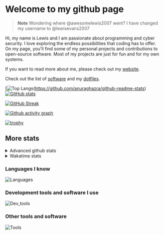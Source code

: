 # Welcome to my github page

> **Note**
> Wondering where @awesomelewis2007 went? I have changed my username to @lewisevans2007

Hi, my name is Lewis and I am passionate about programming and cyber security. I love exploring the endless possibilities that coding has to offer. On my page, you'll find some of my personal projects and contributions to open-source software. Most of my projects are just for fun and for my own systems.

If you want to read more about me, please check out my [website](https://lewisevans2007.github.io/).

Check out the list of [software](https://github.com/lewisevans2007/lewisevans2007/blob/master/software.md) and my [dotfiles](https://github.com/lewisevans2007/dotfiles).

[![Top Langs](https://github-readme-stats.vercel.app/api/top-langs/?username=lewisevans2007&hide=html,css,jupyter%20notebook&langs_count=10&layout=donut&theme=transparent&exclude_repo=GPT-code-repository,Obsidian_vault,Apple-PowerManagement,Apple-Security,CMake,qemu,swift,tcpdump,xnu)(https://github.com/anuraghazra/github-readme-stats) 
[![GitHub stats](https://github-readme-stats.vercel.app/api?username=lewisevans2007&show_icons=true&theme=transparent)](https://github.com/anuraghazra/github-readme-stats)

[![GitHub Streak](https://streak-stats.demolab.com?user=lewisevans2007&theme=transparent)](https://git.io/streak-stats)

[![Github activity graph](https://github-readme-activity-graph.vercel.app/graph?username=lewisevans2007&theme=github-compact&area=true)](https://github.com/ashutosh00710/github-readme-activity-graph)

[![trophy](https://github-profile-trophy.vercel.app/?username=lewisevans2007&theme=darkhub)](https://github.com/ryo-ma/github-profile-trophy)

## More stats
<details close>
<summary>Advanced github stats</summary>
<br>
  
![Metrics](https://raw.githubusercontent.com/lewisevans2007/lewisevans2007/master/github-metrics.svg)
  
</details>

<details close>
<summary>Wakatime stats</summary>
<br>

<!--START_SECTION:waka-->

```txt
Python           1 hr 21 mins    ██████████▓░░░░░░░░░░░░░░   42.03 %
Swift            42 mins         █████▒░░░░░░░░░░░░░░░░░░░   21.92 %
Text             24 mins         ███░░░░░░░░░░░░░░░░░░░░░░   12.43 %
C                15 mins         ██░░░░░░░░░░░░░░░░░░░░░░░   07.90 %
Markdown         7 mins          █░░░░░░░░░░░░░░░░░░░░░░░░   04.03 %
Ezhil            7 mins          █░░░░░░░░░░░░░░░░░░░░░░░░   03.85 %
JavaScript       5 mins          ▓░░░░░░░░░░░░░░░░░░░░░░░░   02.69 %
Rust             3 mins          ▓░░░░░░░░░░░░░░░░░░░░░░░░   02.01 %
Makefile         2 mins          ▒░░░░░░░░░░░░░░░░░░░░░░░░   01.39 %
Other            0 secs          ░░░░░░░░░░░░░░░░░░░░░░░░░   00.41 %
HTML             0 secs          ░░░░░░░░░░░░░░░░░░░░░░░░░   00.36 %
Assembly         0 secs          ░░░░░░░░░░░░░░░░░░░░░░░░░   00.25 %
Git Config       0 secs          ░░░░░░░░░░░░░░░░░░░░░░░░░   00.23 %
XML              0 secs          ░░░░░░░░░░░░░░░░░░░░░░░░░   00.15 %
ActionScript 3   0 secs          ░░░░░░░░░░░░░░░░░░░░░░░░░   00.12 %
```

<!--END_SECTION:waka-->
</details>

### Languages I know
![Languages](https://skillicons.dev/icons?i=python,cpp,cs,c,javascript,nodejs,dotnet,bash,css,html,rust)
### Development tools and software I use
![Dev_tools](https://skillicons.dev/icons?i=git,docker,github,googlecloud,vscode,visualstudio,raspberrypi,linux,powershell,replit)
### Other tools and software
![Tools](https://skillicons.dev/icons?i=blender,ps,pr,ai,xd,figma)
